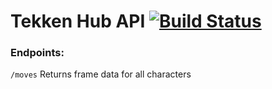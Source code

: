 # Tekken Hub API [![Build Status](https://travis-ci.org/jkganzan13/tekken-hub-api.svg?branch=master)](https://travis-ci.org/jkganzan13/tekken-hub-api)


### Endpoints:

<code>/moves</code> Returns frame data for all characters